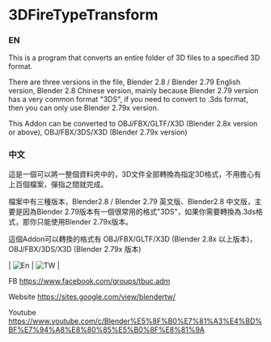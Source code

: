 # 3DFireTypeTransform
### EN
This is a program that converts an entire folder of 3D files to a specified 3D format.

There are three versions in the file, Blender 2.8 / Blender 2.79 English version, Blender 2.8 Chinese version, mainly because Blender 2.79 version has a very common format "3DS", if you need to convert to .3ds format, then you can only use Blender 2.79x version.

This Addon can be converted to OBJ/FBX/GLTF/X3D (Blender 2.8x version or above), OBJ/FBX/3DS/X3D (Blender 2.79x version)

### 中文
這是一個可以將一整個資料夾中的，3D文件全部轉換為指定3D格式，不用擔心有上百個檔案，彈指之間就完成。

檔案中有三種版本，Blender2.8 / Blender 2.79 英文版、Blender2.8 中文版，主要是因為Blender 2.79版本有一個很常用的格式"3DS"，如果你需要轉換為.3ds格式，那你只能使用Blender 2.79x版本。

這個Addon可以轉換的格式有 OBJ/FBX/GLTF/X3D (Blender 2.8x 以上版本)，OBJ/FBX/3DS/X3D (Blender 2.79x 版本)


| ![En](https://i.pinimg.com/564x/07/56/ab/0756ab332c0b1db788ae7079e446f593.jpg)  | ![TW](https://i.pinimg.com/564x/e0/c9/1c/e0c91c957ff1f4a77498e02d6b47a0fd.jpg) |


FB https://www.facebook.com/groups/tbuc.adm

Website https://sites.google.com/view/blendertw/

Youtube https://www.youtube.com/c/Blender%E5%8F%B0%E7%81%A3%E4%BD%BF%E7%94%A8%E8%80%85%E5%B0%8F%E8%81%9A
